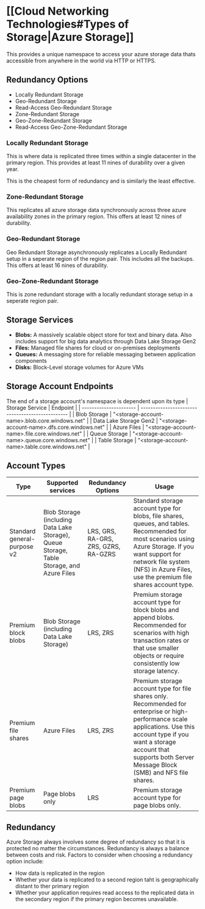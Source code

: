 # [[Cloud Networking Technologies#Types of Storage|Azure Storage]]
This provides a unique namespace to access your azure storage data thats accessible from anywhere in the world via HTTP or HTTPS. 
## Redundancy Options
- Locally Redundant Storage
- Geo-Redundant Storage
- Read-Access Geo-Redundant Storage
- Zone-Redundant Storage
- Geo-Zone-Redundant Storage
- Read-Access Geo-Zone-Redundant Storage
### Locally Redundant Storage
This is where data is replicated three times within a single datacenter in the primary region. This provides at least 11 nines of durability over a given year.

This is the cheapest form of redundancy and is similarly the least effective.
### Zone-Redundant Storage
This replicates all azure storage data synchronously across three azure availability zones in the primary region. This offers at least 12 nines of durability.
### Geo-Redundant Storage
Geo Redundant Storage asynchronously replicates a Locally Redundant setup in a seperate region of the region pair. This includes all the backups. This offers at least 16 nines of durability.
### Geo-Zone-Redundant Storage
This is zone redundant storage with a locally redundant storage setup in a seperate region pair. 
## Storage Services
- **Blobs:** A massively scalable object store for text and binary data. Also includes support for big data analytics through Data Lake Storage Gen2
- **Files:** Managed file shares for cloud or on-premises deployments
- **Queues:** A messaging store for reliable messaging between application components
- **Disks:** Block-Level storage volumes for Azure VMs
## Storage Account Endpoints
The end of a storage account's namespace is dependent upon its type
| Storage Service        | Endpoint                                         |
| ---------------------- | ------------------------------------------------ |
| Blob Storage           | "\<storage-account-name>.blob.core.windows.net"  |
| Data Lake Storage Gen2 | "\<storage-account-name>.dfs.core.windows.net"   |
| Azure Files            | "\<storage-account-name>.file.core.windows.net"  |
| Queue Storage          | "\<storage-account-name>.queue.core.windows.net" |
| Table Storage          | "\<storage-account-name>.table.core.windows.net"                                                 |

## Account Types
| Type                        | Supported services                                                                        | Redundancy Options                   | Usage                                                                                                                                                                                                                                        |
| --------------------------- | ----------------------------------------------------------------------------------------- | ------------------------------------ | -------------------------------------------------------------------------------------------------------------------------------------------------------------------------------------------------------------------------------------------- |
| Standard general-purpose v2 | Blob Storage (including Data Lake Storage), Queue Storage, Table Storage, and Azure Files | LRS, GRS, RA-GRS, ZRS, GZRS, RA-GZRS | Standard storage account type for blobs, file shares, queues, and tables. Recommended for most scenarios using Azure Storage. If you want support for network file system (NFS) in Azure Files, use the premium file shares account type.    |
| Premium block blobs         | Blob Storage (including Data Lake Storage)                                                | LRS, ZRS                             | Premium storage account type for block blobs and append blobs. Recommended for scenarios with high transaction rates or that use smaller objects or require consistently low storage latency.                                                |
| Premium file shares         | Azure Files                                                                               | LRS, ZRS                             | Premium storage account type for file shares only. Recommended for enterprise or high-performance scale applications. Use this account type if you want a storage account that supports both Server Message Block (SMB) and NFS file shares. |
| Premium page blobs          | Page blobs only                                                                           | LRS                                  | Premium storage account type for page blobs only.                                                                                                                                                                                            |                                                                                                                                                                                                                                        |

## Redundancy
Azure Storage always involves some degree of redundancy so that it is protected no matter the circumstances. Redundancy is always a balance between costs and risk. Factors to consider when choosing a redundancy option include:
- How data is replicated in the region
- Whether your data is replicated to a second region taht is geographically distant to ther primary region
- Whether your application requires read access to the replicated data in the secondary region if the primary region becomes unavailable.